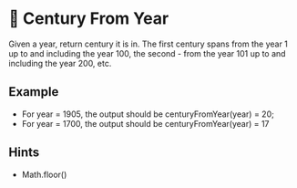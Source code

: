 # 📆 Century From Year

Given a year, return century it is in. The first century spans from the year 1 up to and including the year 100, the second  - from the year 101 up to and including the year 200, etc.

## Example
- For year = 1905, the output should be centuryFromYear(year) = 20;
- For year = 1700, the output should be centuryFromYear(year) = 17

## Hints
- Math.floor()

